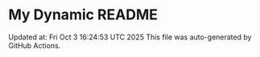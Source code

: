 # My Dynamic README
Updated at: Fri Oct  3 16:24:53 UTC 2025
This file was auto-generated by GitHub Actions.
